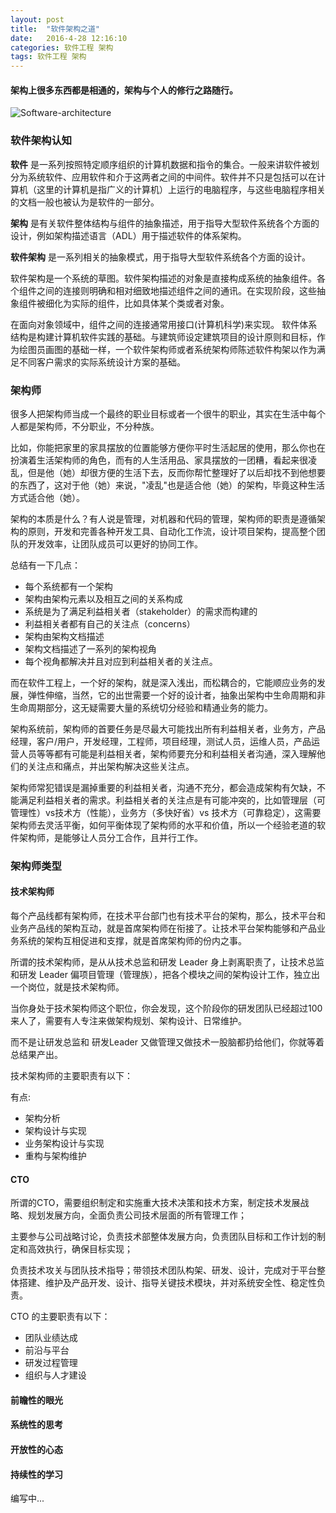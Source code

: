 ```yaml
---
layout: post
title:  "软件架构之道"
date:   2016-4-28 12:16:10
categories: 软件工程 架构 
tags: 软件工程 架构
---
```

#### 架构上很多东西都是相通的，架构与个人的修行之路随行。

![Software-architecture](https://i.imgur.com/k49uw2h.jpg)

### 软件架构认知

**软件** 是一系列按照特定顺序组织的计算机数据和指令的集合。一般来讲软件被划分为系统软件、应用软件和介于这两者之间的中间件。软件并不只是包括可以在计算机（这里的计算机是指广义的计算机）上运行的电脑程序，与这些电脑程序相关的文档一般也被认为是软件的一部分。

**架构** 是有关软件整体结构与组件的抽象描述，用于指导大型软件系统各个方面的设计，例如架构描述语言（ADL）用于描述软件的体系架构。

**软件架构** 是一系列相关的抽象模式，用于指导大型软件系统各个方面的设计。 


软件架构是一个系统的草图。软件架构描述的对象是直接构成系统的抽象组件。各个组件之间的连接则明确和相对细致地描述组件之间的通讯。在实现阶段，这些抽象组件被细化为实际的组件，比如具体某个类或者对象。

在面向对象领域中，组件之间的连接通常用接口(计算机科学)来实现。 软件体系结构是构建计算机软件实践的基础。与建筑师设定建筑项目的设计原则和目标，作为绘图员画图的基础一样，一个软件架构师或者系统架构师陈述软件构架以作为满足不同客户需求的实际系统设计方案的基础。

### 架构师

很多人把架构师当成一个最终的职业目标或者一个很牛的职业，其实在生活中每个人都是架构师，不分职业，不分种族。

比如，你能把家里的家具摆放的位置能够方便你平时生活起居的使用，那么你也在扮演着生活架构师的角色，而有的人生活用品、家具摆放的一团糟，看起来很凌乱，但是他（她）却很方便的生活下去，反而你帮忙整理好了以后却找不到他想要的东西了，这对于他（她）来说，"凌乱"也是适合他（她）的架构，毕竟这种生活方式适合他（她）。

架构的本质是什么？有人说是管理，对机器和代码的管理，架构师的职责是遵循架构的原则，开发和完善各种开发工具、自动化工作流，设计项目架构，提高整个团队的开发效率，让团队成员可以更好的协同工作。

总结有一下几点：

- 每个系统都有一个架构
- 架构由架构元素以及相互之间的关系构成
- 系统是为了满足利益相关者（stakeholder）的需求而构建的
- 利益相关者都有自己的关注点（concerns）
- 架构由架构文档描述
- 架构文档描述了一系列的架构视角
- 每个视角都解决并且对应到利益相关者的关注点。


而在软件工程上，一个好的架构，就是深入浅出，而松耦合的，它能顺应业务的发展，弹性伸缩，当然，它的出世需要一个好的设计者，抽象出架构中生命周期和非生命周期部分，这无疑需要大量的系统切分经验和精通业务的能力。

架构系统前，架构师的首要任务是尽最大可能找出所有利益相关者，业务方，产品经理，客户/用户，开发经理，工程师，项目经理，测试人员，运维人员，产品运营人员等等都有可能是利益相关者，架构师要充分和利益相关者沟通，深入理解他们的关注点和痛点，并出架构解决这些关注点。

架构师常犯错误是漏掉重要的利益相关者，沟通不充分，都会造成架构有欠缺，不能满足利益相关者的需求。利益相关者的关注点是有可能冲突的，比如管理层（可管理性）vs技术方（性能），业务方（多快好省）vs 技术方（可靠稳定），这需要架构师去灵活平衡，如何平衡体现了架构师的水平和价值，所以一个经验老道的软件架构师，是能够让人员分工合作，且并行工作。

### 架构师类型

#### 技术架构师

每个产品线都有架构师，在技术平台部门也有技术平台的架构，那么，技术平台和业务产品线的架构互动，就是首席架构师在衔接了。让技术平台架构能够和产品业务系统的架构互相促进和支撑，就是首席架构师的份内之事。

所谓的技术架构师，是从从技术总监和研发 Leader 身上剥离职责了，让技术总监和研发 Leader 偏项目管理（管理族），把各个模块之间的架构设计工作，独立出一个岗位，就是技术架构师。

当你身处于技术架构师这个职位，你会发现，这个阶段你的研发团队已经超过100来人了，需要有人专注来做架构规划、架构设计、日常维护。

而不是让研发总监和 研发Leader 又做管理又做技术一股脑都扔给他们，你就等着总结果产出。


技术架构师的主要职责有以下：

有点:
- 架构分析
- 架构设计与实现
- 业务架构设计与实现
- 重构与架构维护


#### CTO

所谓的CTO，需要组织制定和实施重大技术决策和技术方案，制定技术发展战略、规划发展方向，全面负责公司技术层面的所有管理工作；

主要参与公司战略讨论，负责技术部整体发展方向，负责团队目标和工作计划的制定和高效执行，确保目标实现； 

负责技术攻关与团队技术指导；带领技术团队构架、研发、设计，完成对于平台整体搭建、维护及产品开发、设计、指导关键技术模块，并对系统安全性、稳定性负责。

CTO 的主要职责有以下：

- 团队业绩达成
- 前沿与平台
- 研发过程管理
- 组织与人才建设

#### 前瞻性的眼光

#### 系统性的思考

#### 开放性的心态

#### 持续性的学习

编写中...
